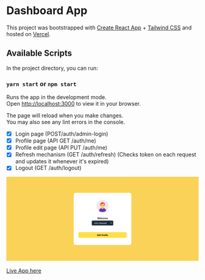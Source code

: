 # Dashboard App
This project was bootstrapped with [Create React App](https://github.com/facebook/create-react-app) + [Tailwind CSS](tailwindcss.com/) and hosted on [Vercel](https://vercel.com/).

## Available Scripts

In the project directory, you can run:

### `yarn start` or `npm start` 

Runs the app in the development mode.\
Open [http://localhost:3000](http://localhost:3000) to view it in your browser.

The page will reload when you make changes.\
You may also see any lint errors in the console.

- [x] Login page (POST/auth/admin-login)
- [x] Profile page (API GET /auth/me)
- [x] Profile edit page (API PUT /auth/me)
- [x] Refresh mechanism (GET /auth/refresh) (Checks token on each request and updates it whenever it's expired) 
- [x] Logout  (GET /auth/logout)

<div align="center"><img src="./src/dashboard-screenshot.png" alt="app screenshot" width="1000" /></div>

[Live App here](https://dashboard-six-bay.vercel.app/)